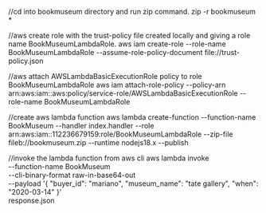 //cd into bookmuseum directory and run zip command.
zip -r bookmuseum \*

//aws create role with the trust-policy file created locally and giving a role name BookMuseumLambdaRole.
aws iam create-role --role-name BookMuseumLambdaRole --assume-role-policy-document file://trust-policy.json

//aws attach AWSLambdaBasicExecutionRole policy to role BookMuseumLambdaRole
aws iam attach-role-policy --policy-arn arn:aws:iam::aws:policy/service-role/AWSLambdaBasicExecutionRole --role-name BookMuseumLambdaRole

//create aws lambda function
aws lambda create-function --function-name BookMuseum --handler index.handler --role arn:aws:iam::112236679159:role/BookMuseumLambdaRole --zip-file fileb://bookmuseum.zip --runtime nodejs18.x --publish

//invoke the lambda function from aws cli
aws lambda invoke \
 --function-name BookMuseum \
 --cli-binary-format raw-in-base64-out \
 --payload '{ "buyer_id": "mariano", "museum_name": "tate gallery", "when": "2020-03-14" }' \
 response.json

